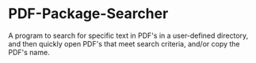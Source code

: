 # PDF-Package-Searcher
A program to search for specific text in PDF's in a user-defined directory, and then quickly open PDF's that meet search criteria, and/or copy the PDF's name.
